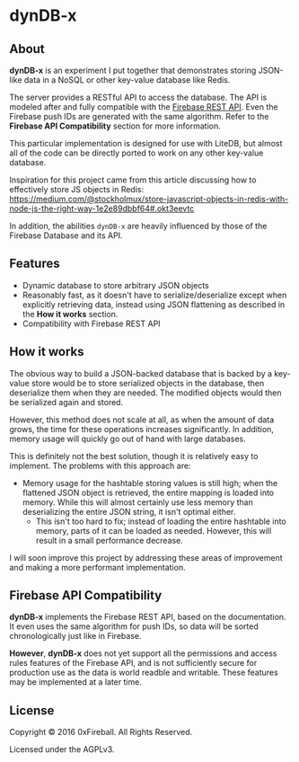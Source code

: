 
# dynDB-x


## About

**dynDB-x** is an experiment I put together that demonstrates storing
JSON-like data in a NoSQL or other key-value database like Redis.

The server provides a RESTful API to access the database. The API
is modeled after and fully compatible with the [Firebase REST API](https://firebase.google.com/docs/reference/rest/database/).
Even the Firebase push IDs are generated with the same algorithm.
Refer to the **Firebase API Compatibility** section for more information.

This particular implementation is designed for use with LiteDB,
but almost all of the code can be directly ported to work on any other
key-value database.

Inspiration for this project came from this article discussing
how to effectively store JS objects in Redis:
<https://medium.com/@stockholmux/store-javascript-objects-in-redis-with-node-js-the-right-way-1e2e89dbbf64#.okt3eevtc>

In addition, the abilities `dynDB-x` are heavily influenced by
those of the Firebase Database and its API.

## Features

- Dynamic database to store arbitrary JSON objects
- Reasonably fast, as it doesn't have to serialize/deserialize
    except when explicitly retrieving data, instead using JSON flattening
    as described in the **How it works** section.
- Compatibility with Firebase REST API

## How it works

The obvious way to build a JSON-backed database that is
backed by a key-value store would be to store serialized objects
in the database, then deserialize them when they are needed.
The modified objects would then be serialized again and stored.

However, this method does not scale at all, as when the
amount of data grows, the time for these operations increases
significantly. In addition, memory usage will quickly go out
of hand with large databases.

This is definitely not the best solution, though it is relatively
easy to implement. The problems with this approach are:

- Memory usage for the hashtable storing values is still high;
    when the flattened JSON object is retrieved, the entire
    mapping is loaded into memory. While this will almost certainly
    use less memory than deserializing the entire JSON string, it isn't
    optimal either.
    - This isn't too hard to fix; instead of loading the entire
        hashtable into memory, parts of it can be loaded as needed.
        However, this will result in a small performance decrease.

I will soon improve this project by addressing these areas of
improvement and making a more performant implementation.

## Firebase API Compatibility

**dynDB-x** implements the Firebase REST API, based on the documentation.
It even uses the same algorithm for push IDs, so data will be sorted
chronologically just like in Firebase.

**However**, **dynDB-x** does not yet support all the permissions
and access rules features of the Firebase API, and is not sufficiently
secure for production use as the data is world readble and writable.
These features may be implemented at a later time.

## License

Copyright &copy; 2016 0xFireball. All Rights Reserved.

Licensed under the AGPLv3.